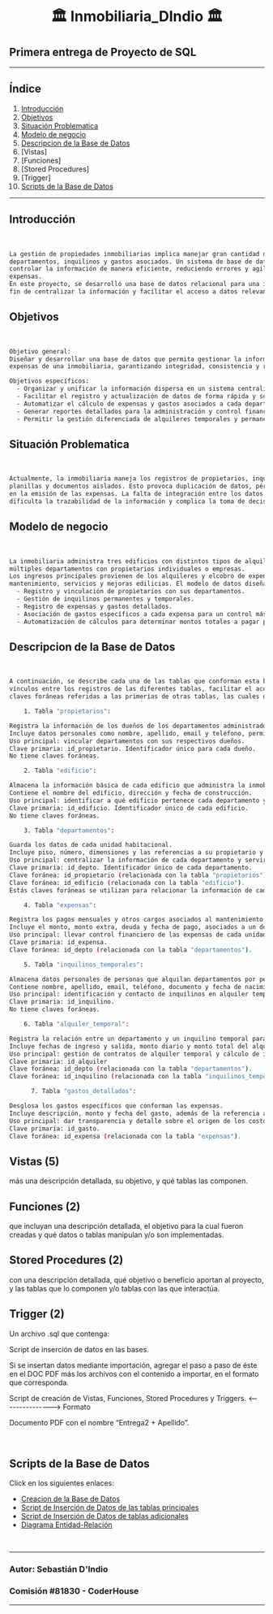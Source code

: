 # <h1 align="center">🏛️ Inmobiliaria_DIndio 🏛️</h1> 
Primera entrega de Proyecto de SQL
---
---

## **Índice**  

1. [Introducción](#introducción)  
2. [Objetivos](#objetivos)  
3. [Situación Problematica](#situación-problematica)  
4. [Modelo de negocio](#modelo-de-negocio)  
5. [Descripcion de la Base de Datos](#descripcion-de-la-base-de-datos)
6. [Vistas]
7. [Funciones]
8. [Stored Procedures]
9. [Trigger]
10. [Scripts de la Base de Datos](#scripts-de-la-base-de-datos)  

---

## Introducción
<br>

``` sh
La gestión de propiedades inmobiliarias implica manejar gran cantidad de datos relacionados con propietarios, edificios,
departamentos, inquilinos y gastos asociados. Un sistema de base de datos bien estructurado permite organizar, optimizar y
controlar la información de manera eficiente, reduciendo errores y agilizando la generación de reportes, como el cálculo de
expensas.
En este proyecto, se desarrolló una base de datos relacional para una inmobiliaria que administra varios edificios, con el
fin de centralizar la información y facilitar el acceso a datos relevantes para la toma de decisiones.

```


## Objetivos
<br>

```sh
Objetivo general:
Diseñar y desarrollar una base de datos que permita gestionar la información de los propietarios, departamentos, inquilinos y
expensas de una inmobiliaria, garantizando integridad, consistencia y rapidez en las consultas.

Objetivos específicos:
  - Organizar y unificar la información dispersa en un sistema centralizado.
  - Facilitar el registro y actualización de datos de forma rápida y segura.
  - Automatizar el cálculo de expensas y gastos asociados a cada departamento.
  - Generar reportes detallados para la administración y control financiero.
  - Permitir la gestión diferenciada de alquileres temporales y permanentes.
```

## Situación Problematica
<br>

```sh
Actualmente, la inmobiliaria maneja los registros de propietarios, inquilinos y gastos de manera descentralizada, utilizando
planillas y documentos aislados. Esto provoca duplicación de datos, pérdida de información, errores en los cálculos y demoras
en la emisión de las expensas. La falta de integración entre los datos de edificios, departamentos, propietarios y gastos
dificulta la trazabilidad de la información y complica la toma de decisiones.
```


## Modelo de negocio
<br>

```sh
La inmobiliaria administra tres edificios con distintos tipos de alquileres: permanentes y temporales. Cada edificio tiene
múltiples departamentos con propietarios individuales o empresas.
Los ingresos principales provienen de los alquileres y elcobro de expensas, mientras que los egresos están relacionados con
mantenimiento, servicios y mejoras edilicias. El modelo de datos diseñado contempla:
  - Registro y vinculación de propietarios con sus departamentos.
  - Gestión de inquilinos permanentes y temporales.
  - Registro de expensas y gastos detallados.
  - Asociación de gastos específicos a cada expensa para un control más preciso.
  - Automatización de cálculos para determinar montos totales a pagar por mes o período.

```

## Descripcion de la Base de Datos
<br>

```sh
A continuación, se describe cada una de las tablas que conforman esta base de datos y las relaciones que permiten establecer
vínculos entre los registros de las diferentes tablas, facilitar el acceso y la manipulación de los mismos a través de las
claves foráneas referidas a las primerias de otras tablas, las cuales de detallan a continuación:

    1. Tabla "propietarios":

Registra la información de los dueños de los departamentos administrados por la inmobiliaria.
Incluye datos personales como nombre, apellido, email y teléfono, permitiendo identificar y contactar a cada propietario.
Uso principal: vincular departamentos con sus respectivos dueños.
Clave primaria: id_propietario. Identificador único para cada dueño.
No tiene claves foráneas.

    2. Tabla "edificio":

Almacena la información básica de cada edificio que administra la inmobiliaria.
Contiene el nombre del edificio, dirección y fecha de construcción.
Uso principal: identificar a qué edificio pertenece cada departamento y gestionar información general del inmueble.
Clave primaria: id_edificio. Identificador único de cada edificio.
No tiene claves foráneas.

    3. Tabla "departamentos":

Guarda los datos de cada unidad habitacional.
Incluye piso, número, dimensiones y las referencias a su propietario y edificio.
Uso principal: centralizar la información de cada departamento y servir de enlace para expensas, alquileres y ocupantes.
Clave primaria: id_depto. Identificador único de cada departamento.
Clave foránea: id_propietario (relacionada con la tabla "propietarios").
Clave foránea: id_edificio (relacionada con la tabla "edificio").
Estás claves foráneas se utilizan para relacionar la información de cada departamento con el propietario.

    4. Tabla "expensas":

Registra los pagos mensuales y otros cargos asociados al mantenimiento del edificio y sus servicios comunes.
Incluye el monto, monto extra, deuda y fecha de pago, asociados a un departamento específico.
Uso principal: llevar control financiero de las expensas de cada unidad.
Clave primaria: id_expensa.
Clave foránea: id_depto (relacionada con la tabla "departamentos").

    5. Tabla "inquilinos_temporales":

Almacena datos personales de personas que alquilan departamentos por períodos cortos.
Contiene nombre, apellido, email, teléfono, documento y fecha de nacimiento.
Uso principal: identificación y contacto de inquilinos en alquiler temporal.
Clave primaria: id_inquilino.
No tiene claves foráneas.

    6. Tabla "alquiler_temporal":

Registra la relación entre un departamento y un inquilino temporal para un período específico.
Incluye fechas de ingreso y salida, monto diario y monto total del alquiler, además de la referencia al propietario.
Uso principal: gestión de contratos de alquiler temporal y cálculo de ingresos.
Clave primaria: id_alquiler
Clave foránea: id_depto (relacionada con la tabla "departamentos").
Clave foránea: id_inquilino (relacionada con la tabla "inquilinos_temporales").

      7. Tabla "gastos_detallados":

Desglosa los gastos específicos que conforman las expensas.
Incluye descripción, monto y fecha del gasto, además de la referencia a la expensa correspondiente.
Uso principal: dar transparencia y detalle sobre el origen de los costos incluidos en las expensas.
Clave primaria: id_gasto.
Clave foránea: id_expensa (relacionada con la tabla "expensas").

```
## Vistas (5)
más una descripción detallada, su objetivo, y qué tablas las componen.

## Funciones (2)
que incluyan una descripción detallada, el objetivo para la cual fueron creadas y qué datos o tablas manipulan y/o son implementadas.

## Stored Procedures (2)
con una descripción detallada, qué objetivo o beneficio aportan al proyecto, y las tablas que lo componen y/o tablas con las que interactúa.

## Trigger (2)



Un archivo .sql que contenga:

Script de inserción de datos en las bases.

Si se insertan datos mediante importación, agregar el paso a paso de éste en el DOC PDF más los archivos con el contenido a importar, en el formato que corresponda.

Script de creación de Vistas, Funciones, Stored Procedures y Triggers. <---------------> Formato


Documento PDF con el nombre “Entrega2 + Apellido”.





<br>

## Scripts de la Base de Datos
Click en los siguientes enlaces:
<br>

- <a href="./Tabla_create.sql"> Creacion de la Base de Datos </a><br>
- <a href="./Insertar_datos.sql">Script de Inserción de Datos de las tablas principales</a><br>
- <a href="./Insertar_datos_extras.sql">Script de Inserción de Datos de tablas adicionales</a><br>
- <a href="./Diagrama_ER.png">Diagrama Entidad-Relación</a>

<br>

---
### Autor: Sebastián D'Indio

### Comisión #81830 - CoderHouse

---
